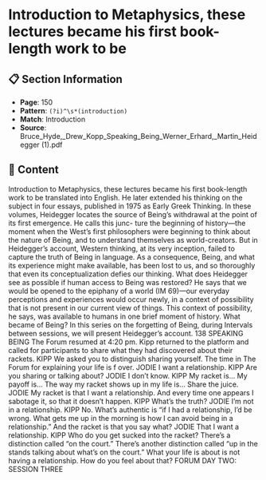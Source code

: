 # Introduction to Metaphysics, these lectures became his first book-length work to be

## 📋 Section Information

- **Page**: 150
- **Pattern**: `(?i)^\s*(introduction)`
- **Match**: Introduction
- **Source**: Bruce_Hyde,_Drew_Kopp_Speaking_Being_Werner_Erhard,_Martin_Heidegger (1).pdf

## 📄 Content

Introduction to Metaphysics, these lectures became his first book-length work to be
translated into English. He later extended his thinking on the subject in four essays,
published in 1975 as Early Greek Thinking. In these volumes, Heidegger locates the
source of Being’s withdrawal at the point of its first emergence. He calls this junc-
ture the beginning of history—the moment when the West’s first philosophers were
beginning to think about the nature of Being, and to understand themselves as
world-creators.
But in Heidegger’s account, Western thinking, at its very inception, failed to
capture the truth of Being in language. As a consequence, Being, and what its
experience might make available, has been lost to us, and so thoroughly that even
its conceptualization defies our thinking. What does Heidegger see as possible
if human access to Being was restored? He says that we would be opened to the
epiphany of a world (IM 69)—our everyday perceptions and experiences would occur
newly, in a context of possibility that is not present in our current view of things.
This context of possibility, he says, was available to humans in one brief
moment of history. What became of Being? In this series on the forgetting of Being,
during Intervals between sessions, we will present Heidegger’s account.
138
SPEAKING BEING
The Forum resumed at 4:20 pm. Kipp returned to the platform and called for participants to share
what they had discovered about their rackets.
KIPP
We asked you to distinguish sharing yourself. The time in The Forum for explaining your life is
f
over.
JODIE
I want a relationship.
KIPP
Are you sharing or talking about?
JODIE
I don’t know.
KIPP
My racket is... My payoff  is... The way my racket shows up in my life is... Share the juice.
JODIE
My racket is that I want a relationship. And every time one appears I sabotage it, so that it
doesn’t happen.
KIPP
What’s the truth?
JODIE
I’m not in a relationship.
KIPP
No. What’s authentic is “if I had a relationship, I’d be wrong. What gets me up in the morning is
how I can avoid being in a relationship.” And the racket is that you say what?
JODIE
That I want a relationship.
KIPP
Who do you get sucked into the racket? There’s a distinction called “on the court.” There’s
another distinction called “up in the stands talking about what’s on the court.” What your life is
about is not having a relationship. How do you feel about that?
FORUM DAY TWO:
SESSION THREE